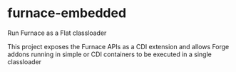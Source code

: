 # furnace-embedded
Run Furnace as a Flat classloader

This project exposes the Furnace APIs as a CDI extension and allows Forge addons running in simple or CDI containers to be executed in a single classloader
